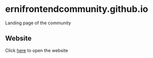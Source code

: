 # ernifrontendcommunity.github.io
Landing page of the community

## Website
Click [here](https://ernifrontendcommunity.github.io/) to open the website
